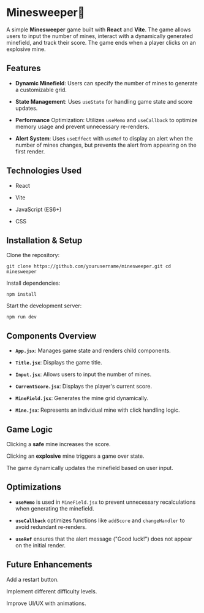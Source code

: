 # Minesweeper🤯

A simple **Minesweeper** game built with **React** and **Vite**. The game allows users to input the number of mines, interact with a dynamically generated minefield, and track their score. The game ends when a player clicks on an explosive mine.

## Features

- **Dynamic Minefield**: Users can specify the number of mines to generate a customizable grid.

- **State Management**: Uses  `useState` for handling game state and score updates.

- **Performance** Optimization: Utilizes `useMemo` and `useCallback` to optimize memory usage and prevent unnecessary re-renders.

- **Alert System**: Uses `useEffect` with `useRef` to display an alert when the number of mines changes, but prevents the alert from appearing on the first render.

## Technologies Used

- React

- Vite

- JavaScript (ES6+)

- CSS

## Installation & Setup

Clone the repository:

`git clone https://github.com/yourusername/minesweeper.git
cd minesweeper`

Install dependencies:

`npm install`

Start the development server:

`npm run dev`

## Components Overview

- **`App.jsx`**: Manages game state and renders child components.

- **`Title.jsx`**: Displays the game title.

- **`Input.jsx`**: Allows users to input the number of mines.

- **`CurrentScore.jsx`**: Displays the player's current score.

- **`MineField.jsx`**: Generates the mine grid dynamically.

- **`Mine.jsx`**: Represents an individual mine with click handling logic.

## Game Logic

Clicking a **safe** mine increases the score.

Clicking an **explosive** mine triggers a game over state.

The game dynamically updates the minefield based on user input.

## Optimizations

- **`useMemo`** is used in `MineField.jsx` to prevent unnecessary recalculations when generating the minefield.

- **`useCallback`** optimizes functions like `addScore` and `changeHandler` to avoid redundant re-renders.

- **`useRef`** ensures that the alert message ("Good luck!") does not appear on the initial render.

## Future Enhancements

Add a restart button.

Implement different difficulty levels.

Improve UI/UX with animations.
